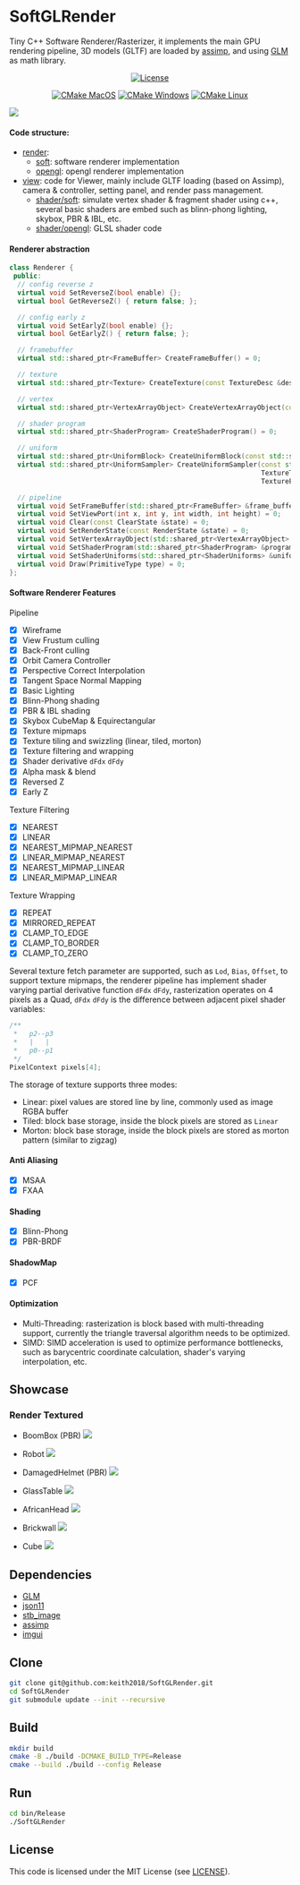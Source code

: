 # SoftGLRender
Tiny C++ Software Renderer/Rasterizer, it implements the main GPU rendering pipeline, 3D models (GLTF) are loaded by [assimp](https://github.com/assimp/assimp), and using [GLM](https://github.com/g-truc/glm) as math library.

<div align="center">

[![License](https://img.shields.io/badge/license-MIT-green)](./LICENSE)

[![CMake MacOS](https://github.com/keith2018/SoftGLRender/actions/workflows/cmake_macos.yml/badge.svg)](https://github.com/keith2018/SoftGLRender/actions/workflows/cmake_macos.yml)
[![CMake Windows](https://github.com/keith2018/SoftGLRender/actions/workflows/cmake_windows.yml/badge.svg)](https://github.com/keith2018/SoftGLRender/actions/workflows/cmake_windows.yml)
[![CMake Linux](https://github.com/keith2018/SoftGLRender/actions/workflows/cmake_linux.yml/badge.svg)](https://github.com/keith2018/SoftGLRender/actions/workflows/cmake_linux.yml)

</div>

![](screenshot/helmet.png)

#### Code structure:

- [render](src/render): 
  - [soft](src/render/soft): software renderer implementation
  - [opengl](src/render/opengl): opengl renderer implementation
- [view](src/view): code for Viewer, mainly include GLTF loading (based on Assimp), camera & controller, setting panel, and render pass management.
  - [shader/soft](src/view/shader/soft): simulate vertex shader & fragment shader using c++, several basic shaders are embed such as blinn-phong lighting, skybox, PBR & IBL, etc.
  - [shader/opengl](src/view/shader/opengl): GLSL shader code

#### Renderer abstraction
```cpp
class Renderer {
 public:
  // config reverse z
  virtual void SetReverseZ(bool enable) {};
  virtual bool GetReverseZ() { return false; };

  // config early z
  virtual void SetEarlyZ(bool enable) {};
  virtual bool GetEarlyZ() { return false; };

  // framebuffer
  virtual std::shared_ptr<FrameBuffer> CreateFrameBuffer() = 0;

  // texture
  virtual std::shared_ptr<Texture> CreateTexture(const TextureDesc &desc) = 0;

  // vertex
  virtual std::shared_ptr<VertexArrayObject> CreateVertexArrayObject(const VertexArray &vertex_array) = 0;

  // shader program
  virtual std::shared_ptr<ShaderProgram> CreateShaderProgram() = 0;

  // uniform
  virtual std::shared_ptr<UniformBlock> CreateUniformBlock(const std::string &name, int size) = 0;
  virtual std::shared_ptr<UniformSampler> CreateUniformSampler(const std::string &name,
                                                               TextureType type,
                                                               TextureFormat format) = 0;

  // pipeline
  virtual void SetFrameBuffer(std::shared_ptr<FrameBuffer> &frame_buffer) = 0;
  virtual void SetViewPort(int x, int y, int width, int height) = 0;
  virtual void Clear(const ClearState &state) = 0;
  virtual void SetRenderState(const RenderState &state) = 0;
  virtual void SetVertexArrayObject(std::shared_ptr<VertexArrayObject> &vao) = 0;
  virtual void SetShaderProgram(std::shared_ptr<ShaderProgram> &program) = 0;
  virtual void SetShaderUniforms(std::shared_ptr<ShaderUniforms> &uniforms) = 0;
  virtual void Draw(PrimitiveType type) = 0;
};
```

#### Software Renderer Features

Pipeline

  - [x] Wireframe
  - [x] View Frustum culling
  - [x] Back-Front culling
  - [x] Orbit Camera Controller
  - [x] Perspective Correct Interpolation
  - [x] Tangent Space Normal Mapping
  - [x] Basic Lighting
  - [x] Blinn-Phong shading
  - [x] PBR & IBL shading
  - [x] Skybox CubeMap & Equirectangular
  - [x] Texture mipmaps
  - [x] Texture tiling and swizzling (linear, tiled, morton)
  - [x] Texture filtering and wrapping
  - [x] Shader derivative `dFdx` `dFdy`
  - [x] Alpha mask & blend
  - [x] Reversed Z
  - [x] Early Z

Texture Filtering

  - [x] NEAREST
  - [x] LINEAR
  - [x] NEAREST_MIPMAP_NEAREST
  - [x] LINEAR_MIPMAP_NEAREST
  - [x] NEAREST_MIPMAP_LINEAR
  - [x] LINEAR_MIPMAP_LINEAR

Texture Wrapping

  - [x] REPEAT
  - [x] MIRRORED_REPEAT
  - [x] CLAMP_TO_EDGE
  - [x] CLAMP_TO_BORDER
  - [x] CLAMP_TO_ZERO

Several texture fetch parameter are supported, such as `Lod`, `Bias`, `Offset`, to support texture mipmaps, the renderer pipeline has implement shader varying partial derivative function `dFdx` `dFdy`, rasterization operates on 4 pixels as a Quad, `dFdx` `dFdy` is the difference between adjacent pixel shader variables:

```cpp
/**
 *   p2--p3
 *   |   |
 *   p0--p1
 */
PixelContext pixels[4];
```

The storage of texture supports three modes:

- Linear: pixel values are stored line by line, commonly used as image RGBA buffer
- Tiled: block base storage, inside the block pixels are stored as `Linear`
- Morton: block base storage, inside the block pixels are stored as morton pattern (similar to zigzag)

#### Anti Aliasing

- [x] MSAA
- [x] FXAA

#### Shading

- [x] Blinn-Phong
- [x] PBR-BRDF

#### ShadowMap
- [x] PCF

#### Optimization
- Multi-Threading: rasterization is block based with multi-threading support, currently the triangle traversal algorithm needs to be optimized.
- SIMD: SIMD acceleration is used to optimize performance bottlenecks, such as barycentric coordinate calculation, shader's varying interpolation, etc.

## Showcase
### Render Textured

- BoomBox (PBR)
  ![](screenshot/boombox.png)

- Robot
  ![](screenshot/robot.png)
  
- DamagedHelmet (PBR)
  ![](screenshot/helmet.png)

- GlassTable
  ![](screenshot/glasstable.png)

- AfricanHead
  ![](screenshot/africanhead.png)

- Brickwall
  ![](screenshot/brickwall.png)

- Cube
  ![](screenshot/cube.png)


## Dependencies
* [GLM](https://github.com/g-truc/glm)
* [json11](https://github.com/dropbox/json11)
* [stb_image](https://github.com/nothings/stb)
* [assimp](https://github.com/assimp/assimp)
* [imgui](https://github.com/ocornut/imgui)


## Clone
```bash
git clone git@github.com:keith2018/SoftGLRender.git
cd SoftGLRender
git submodule update --init --recursive
```

## Build

```bash
mkdir build
cmake -B ./build -DCMAKE_BUILD_TYPE=Release
cmake --build ./build --config Release
```

## Run

```bash
cd bin/Release
./SoftGLRender
```

## License
This code is licensed under the MIT License (see [LICENSE](LICENSE)).

